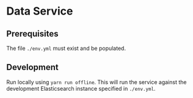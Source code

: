 # Data Service

## Prerequisites

The file `./env.yml` must exist and be populated.

## Development

Run locally using `yarn run offline`. This will run the service against the
development Elasticsearch instance specified in `./env.yml`.
